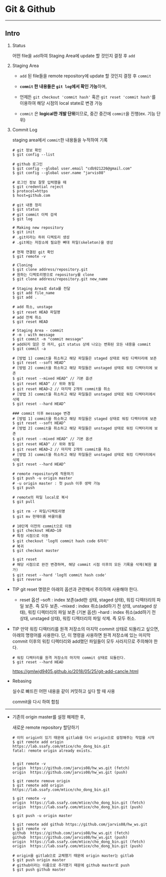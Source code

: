 # Git & Github

---

## Intro

1. Status

   어떤 file을 `add`하여 Staging Area에 update 할 것인지 결정 후 `add`

2. Staging Area

   - `add` 된 file들을 remote repository에 update 할 것인지 결정 후 `commit`

   - **`commit` 한 내용들은 `git log`에서 확인 가능**하며,

   - 언제든 `git checkout 'commit hash'` 혹은 `git reset 'commit hash'`를 이용하여 해당 시점의 local state로 변경 가능

   - `commit` 은 **logical한 개발 단위**이므로, 중간 중간에 `commit`을 진행(ex. 기능 단위)

3. Commit Log

   staging area에서 `commit`한 내용들을 누적하여 기록

   ```shell
   # git 정보 확인
   $ git config --list
   
   # github 로그인
   $ git config --global user.email "cdb921226@gmail.com"
   $ git config --global user.name "jarvis08"
   
   # 로그인 정보 잘못 입력했을 때
   $ git credential reject
   $ protocol=https
   $ host=github.com
   
   # git 내용 정리
   $ git status
   # git commit 이력 검색
   $ git log
   
   # Making new repository
   $ git init
   # .git이라는 하위 디렉토리 생성
   # .git에는 저장소에 필요한 뼈대 파일(skeleton)을 생성
   
   # 현재 연결된 git 확인
   $ git remote -v
   
   # Cloning
   $ git clone address/repository.git
   # 원하는 디렉토리명으로 repository를 clone
   $ git clone address/repository.git new_name
   
   # Staging Area로 data를 전달
   $ git add file_name
   $ git add .
   
   # add 취소, unstage
   $ git reset HEAD 파일명
   # add 전체 취소
   $ git reset HEAD
   
   # Staging Area - commit
   # -m : with message
   $ git commit -m "commit message"
   # add되지 않은 것 까지, git status 상에 나오는 변화된 모든 내용을 commit
   $ git commit -a
   
   # [방법 1] commit을 취소하고 해당 파일들은 staged 상태로 워킹 디렉터리에 보존
   $ git reset --soft HEAD^
   # [방법 2] commit을 취소하고 해당 파일들은 unstaged 상태로 워킹 디렉터리에 보존
   $ git reset --mixed HEAD^ // 기본 옵션
   $ git reset HEAD^ // 위와 동일
   $ git reset HEAD~2 // 마지막 2개의 commit을 취소
   # [방법 3] commit을 취소하고 해당 파일들은 unstaged 상태로 워킹 디렉터리에서 삭제
   $ git reset --hard HEAD^
   
   ### commit 이후 message 변경
   # [방법 1] commit을 취소하고 해당 파일들은 staged 상태로 워킹 디렉터리에 보존
   $ git reset --soft HEAD^
   # [방법 2] commit을 취소하고 해당 파일들은 unstaged 상태로 워킹 디렉터리에 보존
   $ git reset --mixed HEAD^ // 기본 옵션
   $ git reset HEAD^ // 위와 동일
   $ git reset HEAD~2 // 마지막 2개의 commit을 취소
   # [방법 3] commit을 취소하고 해당 파일들은 unstaged 상태로 워킹 디렉터리에서 삭제
   $ git reset --hard HEAD^
   
   # remote repository에 적용하기
   $ git push -u origin master
   # -u origin master : 첫 push 이후 생략 가능
   $ git push
   
   # remote의 파일 local로 복사
   $ git pull
   
   $ git rm -r 파일/디렉토리명
   $ git mv 현재이름 바꿀이름
   
   # 10단계 이전의 commit으로 이동
   $ git checkout HEAD~10
   # 특정 시점으로 이동
   $ git checkout 'log의 commit hash code 6자리'
   # 복귀
   $ git checkout master
   
   $ git reset
   # 해당 시점으로 완전 변경하며, 해당 commit 시점 이후의 모든 기록을 삭제(복원 불가)
   $ git reset --hard 'log의 commit hash code'
   $ git reverse
   ```

- TIP git reset 명령은 아래의 옵션과 관련해서 주의하여 사용해야 한다.

  - reset 옵션
    –soft : index 보존(add한 상태, staged 상태), 워킹 디렉터리의 파일 보존. 즉 모두 보존.
    –mixed : index 취소(add하기 전 상태, unstaged 상태), 워킹 디렉터리의 파일 보존 (기본 옵션)
    –hard : index 취소(add하기 전 상태, unstaged 상태), 워킹 디렉터리의 파일 삭제. 즉 모두 취소.

- TIP 만약 워킹 디렉터리를 원격 저장소의 마지막 commit 상태로 되돌리고 싶으면, 아래의 명령어를 사용한다.
  단, 이 명령을 사용하면 원격 저장소에 있는 마지막 commit 이후의 워킹 디렉터리와 add했던 파일들이 모두 사라지므로 주의해야 한다.

  ```shell
  # 워킹 디렉터리를 원격 저장소의 마지막 commit 상태로 되돌린다.
  $ git reset --hard HEAD
  ```

  https://gmlwjd9405.github.io/2018/05/25/git-add-cancle.html

- Rebasing

  실수로 빠뜨린 어떤 내용을 같이 커밋하고 싶다 할 때 사용

  commit을 다시 하여 합침

------

- 기존의 origin master를 설정 해제한 후,

  새로운 remote repository 할당하기
  
  ```shell
  # 이미 origin이 있기 때문에 gitlab을 다시 origin으로 설정해주는 작업을 시작
  $ git remote add origin https://lab.ssafy.com/mtice/cho_dong_bin.git
  fatal: remote origin already exists.
  
  
  $ git remote -v
  origin  https://github.com/jarvis08/hw_ws.git (fetch)
  origin  https://github.com/jarvis08/hw_ws.git (push)
  
  $ git remote remove origin
  $ git remote add origin https://lab.ssafy.com/mtice/cho_dong_bin.git
  
  $ git remote -v
  origin  https://lab.ssafy.com/mtice/cho_dong_bin.git (fetch)
  origin  https://lab.ssafy.com/mtice/cho_dong_bin.git (push)
  
  $ git push -u origin master
  
  $ git remote add github https://github.com/jarvis08/hw_ws.git
  $ git remote -v
  github  https://github.com/jarvis08/hw_ws.git (fetch)
  github  https://github.com/jarvis08/hw_ws.git (push)
  origin  https://lab.ssafy.com/mtice/cho_dong_bin.git (fetch)
  origin  https://lab.ssafy.com/mtice/cho_dong_bin.git (push)
  
  # origin을 gitlab으로 교체했기 때문에 origin master는 gitlab
  $ git push origin master
  # github이라는 이름으로 추가했기 때문에 github master로 push
  $ git push github master
  
  ```
